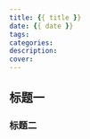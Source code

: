 ```yaml
---
title: {{ title }}
date: {{ date }}
tags: 
categories: 
description: 
cover: 
---
```

## 标题一
### 标题二
